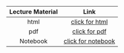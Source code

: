 Lecture Material | Link
:-----:          | :--------:
html             | [click for html](../notebooks/Lecture_05/Printout/Lecture_05.html)
pdf              | [click for pdf](../notebooks/Lecture_05/Printout/Lecture_05.pdf)
Notebook         | [click for notebook](../lecture05_pluto)